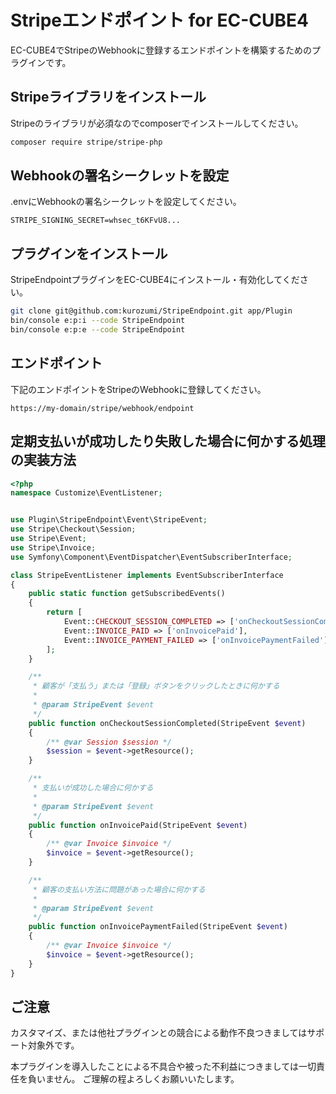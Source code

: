 # Stripeエンドポイント for EC-CUBE4

EC-CUBE4でStripeのWebhookに登録するエンドポイントを構築するためのプラグインです。

## Stripeライブラリをインストール

Stripeのライブラリが必須なのでcomposerでインストールしてください。

```bash
composer require stripe/stripe-php
```

## Webhookの署名シークレットを設定

.envにWebhookの署名シークレットを設定してください。

```text
STRIPE_SIGNING_SECRET=whsec_t6KFvU8...
```

## プラグインをインストール

StripeEndpointプラグインをEC-CUBE4にインストール・有効化してください。

```bash
git clone git@github.com:kurozumi/StripeEndpoint.git app/Plugin
bin/console e:p:i --code StripeEndpoint
bin/console e:p:e --code StripeEndpoint
```

## エンドポイント

下記のエンドポイントをStripeのWebhookに登録してください。

```text
https://my-domain/stripe/webhook/endpoint
```

## 定期支払いが成功したり失敗した場合に何かする処理の実装方法

```php
<?php
namespace Customize\EventListener;


use Plugin\StripeEndpoint\Event\StripeEvent;
use Stripe\Checkout\Session;
use Stripe\Event;
use Stripe\Invoice;
use Symfony\Component\EventDispatcher\EventSubscriberInterface;

class StripeEventListener implements EventSubscriberInterface
{
    public static function getSubscribedEvents()
    {
        return [
            Event::CHECKOUT_SESSION_COMPLETED => ['onCheckoutSessionCompleted'],
            Event::INVOICE_PAID => ['onInvoicePaid'],
            Event::INVOICE_PAYMENT_FAILED => ['onInvoicePaymentFailed']
        ];
    }

    /**
     * 顧客が「支払う」または「登録」ボタンをクリックしたときに何かする
     *
     * @param StripeEvent $event
     */
    public function onCheckoutSessionCompleted(StripeEvent $event)
    {
        /** @var Session $session */
        $session = $event->getResource();
    }

    /**
     * 支払いが成功した場合に何かする
     *
     * @param StripeEvent $event
     */
    public function onInvoicePaid(StripeEvent $event)
    {
        /** @var Invoice $invoice */
        $invoice = $event->getResource();
    }

    /**
     * 顧客の支払い方法に問題があった場合に何かする
     *
     * @param StripeEvent $event
     */
    public function onInvoicePaymentFailed(StripeEvent $event)
    {
        /** @var Invoice $invoice */
        $invoice = $event->getResource();
    }
}

```

## ご注意

カスタマイズ、または他社プラグインとの競合による動作不良つきましてはサポート対象外です。

本プラグインを導入したことによる不具合や被った不利益につきましては一切責任を負いません。 ご理解の程よろしくお願いいたします。
